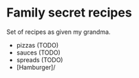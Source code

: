 # Family secret recipes

Set of recipes as given my grandma.

* pizzas (TODO)
* sauces (TODO)
* spreads (TODO)
* [Hamburger]/